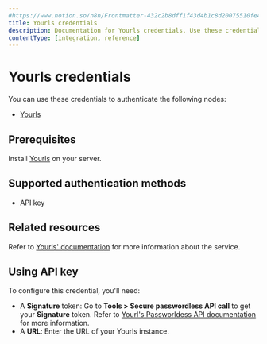 ```yaml
---
#https://www.notion.so/n8n/Frontmatter-432c2b8dff1f43d4b1c8d20075510fe4
title: Yourls credentials
description: Documentation for Yourls credentials. Use these credentials to authenticate Yourls in n8n, a workflow automation platform.
contentType: [integration, reference]
---
```


# Yourls credentials

You can use these credentials to authenticate the following nodes:

- [Yourls](/integrations/builtin/app-nodes/n8n-nodes-base.yourls.md)

## Prerequisites

Install [Yourls](https://github.com/YOURLS/YOURLS) on your server.

## Supported authentication methods

- API key

## Related resources

Refer to [Yourls' documentation](https://yourls.org/docs) for more information about the service.

## Using API key

To configure this credential, you'll need:

- A **Signature** token: Go to **Tools > Secure passwordless API call** to get your **Signature** token. Refer to [Yourl's Passworldess API documentation](https://yourls.org/docs/guide/advanced/passwordless-api) for more information.
- A **URL**: Enter the URL of your Yourls instance.

